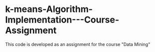 # k-means-Algorithm-Implementation---Course-Assignment
This code is developed as an assignment for the course "Data Mining"
